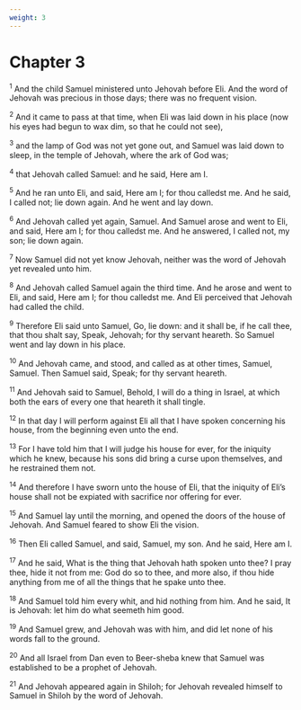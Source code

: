 ```yaml
---
weight: 3
---
```


# Chapter 3

<sup>1</sup> And the child Samuel ministered unto Jehovah before Eli. And the word of Jehovah was precious in those days; there was no frequent vision. 

<sup>2</sup> And it came to pass at that time, when Eli was laid down in his place (now his eyes had begun to wax dim, so that he could not see), 

<sup>3</sup> and the lamp of God was not yet gone out, and Samuel was laid down to sleep, in the temple of Jehovah, where the ark of God was; 

<sup>4</sup> that Jehovah called Samuel: and he said, Here am I. 

<sup>5</sup> And he ran unto Eli, and said, Here am I; for thou calledst me. And he said, I called not; lie down again. And he went and lay down. 

<sup>6</sup> And Jehovah called yet again, Samuel. And Samuel arose and went to Eli, and said, Here am I; for thou calledst me. And he answered, I called not, my son; lie down again. 

<sup>7</sup> Now Samuel did not yet know Jehovah, neither was the word of Jehovah yet revealed unto him. 

<sup>8</sup> And Jehovah called Samuel again the third time. And he arose and went to Eli, and said, Here am I; for thou calledst me. And Eli perceived that Jehovah had called the child. 

<sup>9</sup> Therefore Eli said unto Samuel, Go, lie down: and it shall be, if he call thee, that thou shalt say, Speak, Jehovah; for thy servant heareth. So Samuel went and lay down in his place. 

<sup>10</sup> And Jehovah came, and stood, and called as at other times, Samuel, Samuel. Then Samuel said, Speak; for thy servant heareth. 

<sup>11</sup> And Jehovah said to Samuel, Behold, I will do a thing in Israel, at which both the ears of every one that heareth it shall tingle. 

<sup>12</sup> In that day I will perform against Eli all that I have spoken concerning his house, from the beginning even unto the end. 

<sup>13</sup> For I have told him that I will judge his house for ever, for the iniquity which he knew, because his sons did bring a curse upon themselves, and he restrained them not. 

<sup>14</sup> And therefore I have sworn unto the house of Eli, that the iniquity of Eli’s house shall not be expiated with sacrifice nor offering for ever. 

<sup>15</sup> And Samuel lay until the morning, and opened the doors of the house of Jehovah. And Samuel feared to show Eli the vision. 

<sup>16</sup> Then Eli called Samuel, and said, Samuel, my son. And he said, Here am I. 

<sup>17</sup> And he said, What is the thing that Jehovah hath spoken unto thee? I pray thee, hide it not from me: God do so to thee, and more also, if thou hide anything from me of all the things that he spake unto thee. 

<sup>18</sup> And Samuel told him every whit, and hid nothing from him. And he said, It is Jehovah: let him do what seemeth him good. 

<sup>19</sup> And Samuel grew, and Jehovah was with him, and did let none of his words fall to the ground. 

<sup>20</sup> And all Israel from Dan even to Beer-sheba knew that Samuel was established to be a prophet of Jehovah. 

<sup>21</sup> And Jehovah appeared again in Shiloh; for Jehovah revealed himself to Samuel in Shiloh by the word of Jehovah. 


